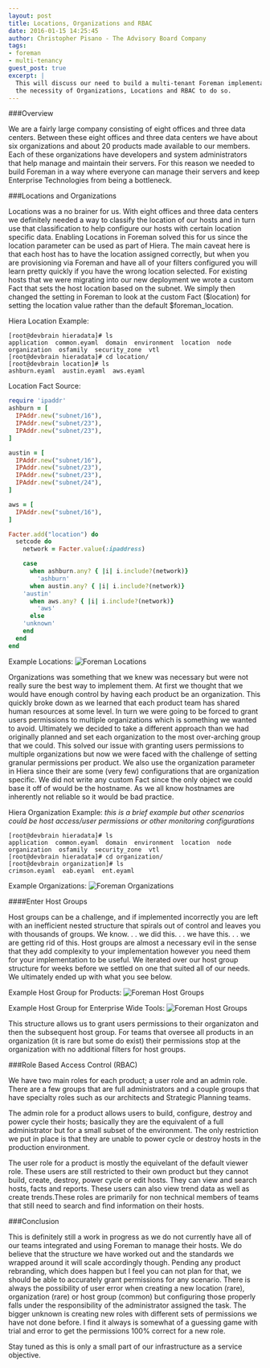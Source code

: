 ```yaml
---
layout: post
title: Locations, Organizations and RBAC
date: 2016-01-15 14:25:45
author: Christopher Pisano - The Advisory Board Company
tags:
- foreman
- multi-tenancy
guest_post: true
excerpt: |
  This will discuss our need to build a multi-tenant Foreman implementation and
  the necessity of Organizations, Locations and RBAC to do so.
---
```


###Overview

We are a fairly large company consisting of eight offices and three data
centers. Between these eight offices and three data centers we have about six
organizations and about 20 products made available to our members. Each of these
organizations have developers and system administrators that help manage and
maintain their servers. For this reason we needed to build Foreman in a way
where everyone can manage their servers and keep Enterprise Technologies from
being a bottleneck.

###Locations and Organizations

Locations was a no brainer for us. With eight offices and three data centers we
definitely needed a way to classify the location of our hosts and in turn use
that classification to help configure our hosts with certain location specific
data. Enabling Locations in Foreman solved this for us since the location
parameter can be used as part of Hiera. The main caveat here is that each host
has to have the location assigned correctly, but when you are provisioning via
Foreman and have all of your filters configured you will learn pretty quickly
if you have the wrong location selected. For existing hosts that we were
migrating into our new deployment we wrote a custom Fact that sets the host
location based on the subnet. We simply then changed the setting in Foreman to
look at the custom Fact ($location) for setting the location value rather than the default
$foreman_location.

Hiera Location Example:

```
[root@devbrain hieradata]# ls
application  common.eyaml  domain  environment  location  node  organization  osfamily  security_zone  vtl
[root@devbrain hieradata]# cd location/
[root@devbrain location]# ls
ashburn.eyaml  austin.eyaml  aws.eyaml
```

Location Fact Source:

```ruby
require 'ipaddr'
ashburn = [
  IPAddr.new("subnet/16"),
  IPAddr.new("subnet/23"),
  IPAddr.new("subnet/23"),
]

austin = [
  IPAddr.new("subnet/16"),
  IPAddr.new("subnet/23"),
  IPAddr.new("subnet/23"),
  IPAddr.new("subnet/24"),
]

aws = [
  IPAddr.new("subnet/16"),
]

Facter.add("location") do
  setcode do
    network = Facter.value(:ipaddress)

    case
      when ashburn.any? { |i| i.include?(network)}
        'ashburn'
      when austin.any? { |i| i.include?(network)}
	'austin'
      when aws.any? { |i| i.include?(network)}
        'aws'
      else
	'unknown'
    end
  end
end
```

Example Locations:
![Foreman
Locations](/static/images/blog_images/2016-01-15-example_locations.png)

Organizations was something that we knew was necessary but were not really sure
the best way to implement them. At first we thought that we would have enough
control by having each product be an organization. This quickly broke down as we
learned that each product team has shared human resources at some level. In turn
we were going to be forced to grant users permissions to multiple organizations
which is something we wanted to avoid. Ultimately we decided to take a different
approach than we had originally planned and set each organization to the most
over-arching group that we could. This solved our issue with granting users
permissions to multiple organizations but now we were faced with the challenge
of setting granular permissions per product. We also use the organization
parameter in Hiera since their are some (very few) configurations that are
organization specific. We did not write any custom Fact since the only object we
could base it off of would be the hostname. As we all know hostnames are
inherently not reliable so it would be bad practice.

Hiera Organization Example:
*this is a brief example but other scenarios could be host access/user
permissions or other monitoring configurations*

```
[root@devbrain hieradata]# ls
application  common.eyaml  domain  environment  location  node  organization  osfamily  security_zone  vtl
[root@devbrain hieradata]# cd organization/
[root@devbrain organization]# ls
crimson.eyaml  eab.eyaml  ent.eyaml
```

Example Organizations:
![Foreman
Organizations](/static/images/blog_images/2016-01-15-example_organizations.png)

####Enter Host Groups

Host groups can be a challenge, and if implemented incorrectly you are left with
an inefficient nested structure that spirals out of control and leaves you with
thousands of groups. We know. . . we did this. . . we have this. . . we are
getting rid of this. Host groups are almost a necessary evil in the sense that
they add complexity to your implementation however you need them for your
implementation to be useful. We iterated over our host group structure for weeks
before we settled on one that suited all of our needs. We ultimately ended up
with what you see below.

Example Host Group for Products:
![Foreman Host
Groups](/static/images/blog_images/2016-01-15-example_hostgroups.png)

Example Host Group for Enterprise Wide Tools:
![Foreman Host
Groups](/static/images/blog_images/2016-01-15-example_hostgroups_2.png)

This structure allows us to grant users permissions to their organizaton and then
the subsequent host group. For teams that oversee all products in an organization
(it is rare but some do exist) their permissions stop at the organization with
no additional filters for host groups.

###Role Based Access Control (RBAC)

We have two main roles for each product; a user role and an admin role. There
are a few groups that are full administrators and a couple groups that have
specialty roles such as our architects and Strategic Planning teams.

The admin role for a product allows users to build, configure, destroy and power
cycle their hosts; basically they are the equivalent of a full administrator but
for a small subset of the environment. The only restriction we put in place is
that they are unable to power cycle or destroy hosts in the production environment.

The user role for a product is mostly the equivelant of the default viewer role.
These users are still restricted to their own product but they cannot build,
create, destroy, power cycle or edit hosts. They can view and search hosts, facts
and reports. These users can also view trend data as well as create trends.These
roles are primarily for non technical members of teams that still need to search and
find information on their hosts.

###Conclusion

This is definitely still a work in progress as we do not currently have all of
our teams integrated and using Foreman to manage their hosts. We do believe that
the structure we have worked out and the standards we wrapped around it will
scale accordingly though. Pending any product rebranding, which does happen but
I feel you can not plan for that, we should be able to accurately grant
permissions for any scenario. There is always the possibility of user error when
creating a new location (rare), organization (rare) or host group (common) but
configuring those properly falls under the responsibility of the administrator
assigned the task. The bigger unknown is creating new roles with different sets
of permissions we have not done before. I find it always is somewhat of a
guessing game with trial and error to get the permissions 100% correct for a new
role.

Stay tuned as this is only a small part of our infrastructure as a service
objective.
